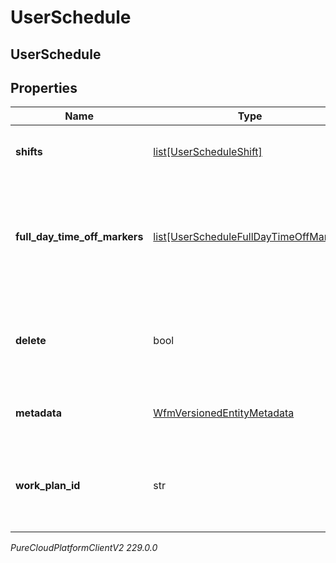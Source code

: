 # UserSchedule

## UserSchedule

## Properties

|Name | Type | Description | Notes|
|------------ | ------------- | ------------- | -------------|
| **shifts** | [list[UserScheduleShift]](UserScheduleShift) | The shifts that belong to this schedule | [optional] |
| **full_day_time_off_markers** | [list[UserScheduleFullDayTimeOffMarker]](UserScheduleFullDayTimeOffMarker) | Markers to indicate a full day time off request, relative to the management unit time zone | [optional] |
| **delete** | bool | If marked true for updating an existing user schedule, it will be deleted | [optional] |
| **metadata** | [WfmVersionedEntityMetadata](WfmVersionedEntityMetadata) | Version metadata for this schedule | |
| **work_plan_id** | str | ID of the work plan associated with the user during schedule creation | [optional] |



_PureCloudPlatformClientV2 229.0.0_
